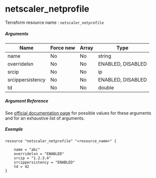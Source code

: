 # netscaler_netprofile

Terraform resource name : ```netscaler_netprofile```

##### Arguments

| Name | Force new | Array | Type |
|----|----|----|----|
|name|No|No|string|
|overridelsn|No|No|ENABLED, DISABLED|
|srcip|No|No|ip|
|srcippersistency|No|No|ENABLED, DISABLED|
|td|No|No|double|

##### Argument Reference

See [official documentation page](https://developer-docs.citrix.com/projects/netscaler-nitro-api/en/11.0/configuration/network/netprofile/netprofile/) for possible values for these arguments and for an exhaustive list of arguments.

##### Exemple

```
resource "netscaler_netprofile" "<resource_name>" {

    name = "abc"
    overridelsn = "ENABLED"
    srcip = "1.2.3.4"
    srcippersistency = "ENABLED"
    td = 42
}
```

